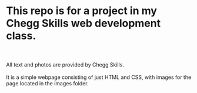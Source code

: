 # This repo is for a project in my Chegg Skills web development class.<br />
<br />
<br />
All text and photos are provided by Chegg Skills.<br />
<br />
It is a simple webpage consisting of just HTML and CSS, with images for the page located in the images folder.
